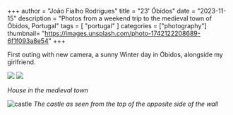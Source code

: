 +++
author = "João Fialho Rodrigues"
title = "23' Óbidos"
date = "2023-11-15"
description = "Photos from a weekend trip to the medieval town of Óbidos, Portugal"
tags = [
    "portugal"
]
categories = ["photography"]
thumbnail= "https://images.unsplash.com/photo-1742122208689-6f1f093a8e54"
+++

First outing with new camera, a sunny Winter day in Óbidos, alongside my girlfriend.

<div class="image-row">
    <img src="https://images.unsplash.com/photo-1742122213684-87a504ebde1b" />
    <img src="https://images.unsplash.com/photo-1742122214371-ef2b504c0f62" />
</div>


*House in the medieval town*

![castle](https://images.unsplash.com/photo-1742122208689-6f1f093a8e54)
*The castle as seen from the top of the opposite side of the wall*